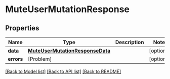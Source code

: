 # MuteUserMutationResponse

## Properties
Name | Type | Description | Notes
------------ | ------------- | ------------- | -------------
**data** | [**MuteUserMutationResponseData**](MuteUserMutationResponseData.md) |  | [optional] 
**errors** | [Problem] |  | [optional] 

[[Back to Model list]](../README.md#documentation-for-models) [[Back to API list]](../README.md#documentation-for-api-endpoints) [[Back to README]](../README.md)


